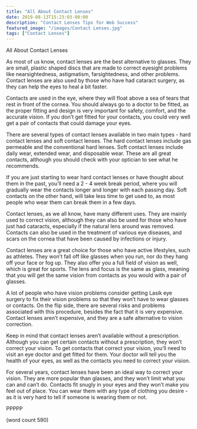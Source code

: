 ```yaml
---
title: "All About Contact Lenses"
date: 2019-08-13T15:23:03-08:00
description: "Contact Lenses Tips for Web Success"
featured_image: "/images/Contact Lenses.jpg"
tags: ["Contact Lenses"]
---
```


All About Contact Lenses

As most of us know, contact lenses are the best alternative to glasses.  They are small, plastic shaped discs that are made to correct eyesight problems like nearsightedness, astigmatism, farsightedness, and other problems.  Contact lenses are also used by those who have had cataract surgery, as they can help the eyes to heal a bit faster.

Contacts are used in the eye, where they will float above a sea of tears that rest in front of the cornea.  You should always go to a doctor to be fitted, as the proper fitting and design is very important for safety, comfort, and the accurate vision.  If you don’t get fitted for your contacts, you could very well get a pair of contacts that could damage your eyes.

There are several types of contact lenses available in two main types - hard contact lenses and soft contact lenses.  The hard contact lenses include gas permeable and the conventional hard lenses.  Soft contact lenses include daily wear, extended wear, and disposable wear.  These are all great contacts, although you should check with your optician to see what he recommends.

If you are just starting to wear hard contact lenses or have thought about them in the past, you’ll need a 2 - 4 week break period, where you will gradually wear the contacts longer and longer with each passing day.  Soft contacts on the other hand, will take less time to get used to, as most people who wear them can break them in a few days.

Contact lenses, as we all know, have many different uses. They are mainly used to correct vision, although they can also be used for those who have just had cataracts, especially if the natural lens around was removed.  Contacts can also be used in the treatment of various eye diseases, and scars on the cornea that have been caused by infections or injury.

Contact lenses are a great choice for those who have active lifestyles, such as athletes.  They won’t fall off like glasses when you run, nor do they hang off your face or fog up.  They also offer you a full field of vision as well, which is great for sports.  The lens and focus is the same as glass, meaning that you will get the same vision from contacts as you would with a pair of glasses.

A lot of people who have vision problems consider getting Lasik eye surgery to fix their vision problems so that they won’t have to wear glasses or contacts.  On the flip side, there are several risks and problems associated with this procedure, besides the fact that it is very expensive.  Contact lenses aren’t expensive, and they are a safe alternative to vision correction.

Keep in mind that contact lenses aren’t available without a prescription. Although you can get certain contacts without a prescription, they won’t correct your vision.  To get contacts that correct your vision, you’ll need to visit an eye doctor and get fitted for them.  Your doctor will tell you the health of your eyes, as well as the contacts you need to correct your vision.

For several years, contact lenses have been an ideal way to correct your vision.  They are more popular than glasses, and they won’t limit what you can and can’t do.  Contacts fit snugly in your eyes and they won’t make you feel out of place.  You can wear them with any type of clothing you desire - as it is very hard to tell if someone is wearing them or not.

PPPPP

(word count 590)
